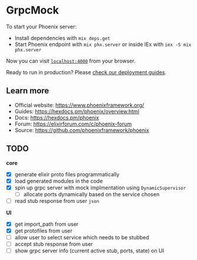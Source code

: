 # GrpcMock

To start your Phoenix server:

  * Install dependencies with `mix deps.get`
  * Start Phoenix endpoint with `mix phx.server` or inside IEx with `iex -S mix phx.server`

Now you can visit [`localhost:4000`](http://localhost:4000) from your browser.

Ready to run in production? Please [check our deployment guides](https://hexdocs.pm/phoenix/deployment.html).

## Learn more

  * Official website: https://www.phoenixframework.org/
  * Guides: https://hexdocs.pm/phoenix/overview.html
  * Docs: https://hexdocs.pm/phoenix
  * Forum: https://elixirforum.com/c/phoenix-forum
  * Source: https://github.com/phoenixframework/phoenix

## TODO
**core**
- [x] generate elixir proto files programmatically
- [x] load generated modules in the code
- [x] spin up grpc server with mock implmentation using `DynamicSupervisor`
  - [ ] allocate ports dynamically based on the service chosen
- [ ] read stub response from user `json`

**UI**
- [x] get import_path from user
- [x] get protofiles from user
- [ ] allow user to select service which needs to be stubbed
- [ ] accept stub response from user
- [ ] show grpc server info (current active stub, ports, state) on UI